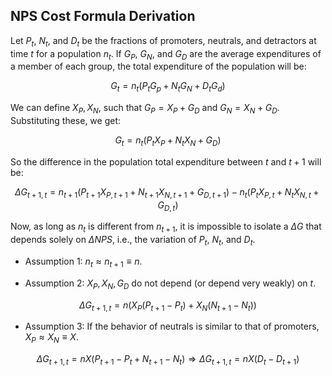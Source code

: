 ## NPS Cost Formula Derivation

Let $P_t$, $N_t$, and $D_t$ be the fractions of promoters, neutrals, and detractors at time $t$ for a population $n_t$. If $G_P$, $G_N$, and $G_D$ are the average expenditures of a member of each group, the total expenditure of the population will be:

$$
G_t = n_t \left( P_t G_p + N_t G_N + D_t G_d \right)
$$

We can define $X_P, X_N$, such that $G_P = X_P + G_D$ and $G_N = X_N + G_D$. Substituting these, we get:

$$
G_t = n_t \left( P_t X_P + N_t X_N + G_D \right)
$$

So the difference in the population total expenditure between $t$ and $t+1$ will be:

$$
\Delta G_{t+1,t} = n_{t+1} \left( P_{t+1} X_{P,t+1} + N_{t+1} X_{N,t+1} + G_{D,t+1} \right) - n_t \left( P_t X_{P,t} + N_t X_{N,t} + G_{D,t} \right)
$$

Now, as long as $n_t$ is different from $n_{t+1}$, it is impossible to isolate a $\Delta G$ that depends solely on $\Delta NPS$, i.e., the variation of $P_t$, $N_t$, and $D_t$.

* Assumption 1: $n_t \approx n_{t+1} \equiv n$.

* Assumption 2: $X_P, X_N, G_D$ do not depend (or depend very weakly) on $t$.

$$
\Delta G_{t+1,t} = n \left( X_P \left( P_{t+1} - P_t \right) + X_N \left( N_{t+1} - N_t \right) \right)
$$

* Assumption 3: If the behavior of neutrals is similar to that of promoters, $X_P \approx X_N \equiv X$.

$$
\Delta G_{t+1,t} = n X \left( P_{t+1} - P_t  + N_{t+1} - N_t \right) \Rightarrow \Delta G_{t+1,t} = n X \left( D_t - D_{t+1} \right) 
$$
